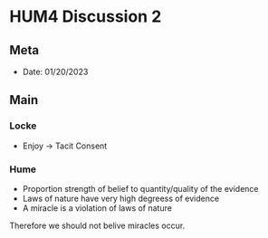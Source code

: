 # HUM4 Discussion 2

## Meta
- Date: 01/20/2023

## Main
### Locke
- Enjoy $\to$ Tacit Consent

### Hume
- Proportion strength of belief to quantity/quality of the evidence
- Laws of nature have very high degreess of evidence
- A miracle is a violation of laws of nature

Therefore we should not belive miracles occur.